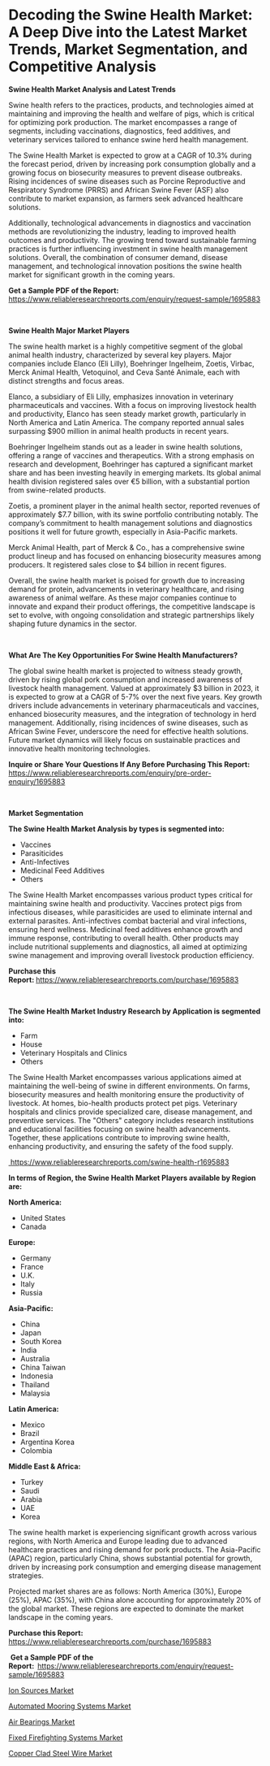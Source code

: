 <p><h1>Decoding the Swine Health Market: A Deep Dive into the Latest Market Trends, Market Segmentation, and Competitive Analysis</h1></p><p><strong>Swine Health Market Analysis and Latest Trends</strong></p>
<p><p>Swine health refers to the practices, products, and technologies aimed at maintaining and improving the health and welfare of pigs, which is critical for optimizing pork production. The market encompasses a range of segments, including vaccinations, diagnostics, feed additives, and veterinary services tailored to enhance swine herd health management.</p><p>The Swine Health Market is expected to grow at a CAGR of 10.3% during the forecast period, driven by increasing pork consumption globally and a growing focus on biosecurity measures to prevent disease outbreaks. Rising incidences of swine diseases such as Porcine Reproductive and Respiratory Syndrome (PRRS) and African Swine Fever (ASF) also contribute to market expansion, as farmers seek advanced healthcare solutions.</p><p>Additionally, technological advancements in diagnostics and vaccination methods are revolutionizing the industry, leading to improved health outcomes and productivity. The growing trend toward sustainable farming practices is further influencing investment in swine health management solutions. Overall, the combination of consumer demand, disease management, and technological innovation positions the swine health market for significant growth in the coming years.</p></p>
<p><strong>Get a Sample PDF of the Report:&nbsp;</strong> <a href="https://www.reliableresearchreports.com/enquiry/request-sample/1695883?utm_campaign=1677&utm_medium=2&utm_source=Github&utm_content=ia&utm_term=19102024&utm_id=swine-health">https://www.reliableresearchreports.com/enquiry/request-sample/1695883</a></p>
<p>&nbsp;</p>
<p><strong>Swine Health Major Market Players</strong></p>
<p><p>The swine health market is a highly competitive segment of the global animal health industry, characterized by several key players. Major companies include Elanco (Eli Lilly), Boehringer Ingelheim, Zoetis, Virbac, Merck Animal Health, Vetoquinol, and Ceva Santé Animale, each with distinct strengths and focus areas.</p><p>Elanco, a subsidiary of Eli Lilly, emphasizes innovation in veterinary pharmaceuticals and vaccines. With a focus on improving livestock health and productivity, Elanco has seen steady market growth, particularly in North America and Latin America. The company reported annual sales surpassing $900 million in animal health products in recent years.</p><p>Boehringer Ingelheim stands out as a leader in swine health solutions, offering a range of vaccines and therapeutics. With a strong emphasis on research and development, Boehringer has captured a significant market share and has been investing heavily in emerging markets. Its global animal health division registered sales over €5 billion, with a substantial portion from swine-related products.</p><p>Zoetis, a prominent player in the animal health sector, reported revenues of approximately $7.7 billion, with its swine portfolio contributing notably. The company’s commitment to health management solutions and diagnostics positions it well for future growth, especially in Asia-Pacific markets.</p><p>Merck Animal Health, part of Merck & Co., has a comprehensive swine product lineup and has focused on enhancing biosecurity measures among producers. It registered sales close to $4 billion in recent figures.</p><p>Overall, the swine health market is poised for growth due to increasing demand for protein, advancements in veterinary healthcare, and rising awareness of animal welfare. As these major companies continue to innovate and expand their product offerings, the competitive landscape is set to evolve, with ongoing consolidation and strategic partnerships likely shaping future dynamics in the sector.</p></p>
<p>&nbsp;</p>
<p><strong>What Are The Key Opportunities For Swine Health Manufacturers?</strong></p>
<p><p>The global swine health market is projected to witness steady growth, driven by rising global pork consumption and increased awareness of livestock health management. Valued at approximately $3 billion in 2023, it is expected to grow at a CAGR of 5-7% over the next five years. Key growth drivers include advancements in veterinary pharmaceuticals and vaccines, enhanced biosecurity measures, and the integration of technology in herd management. Additionally, rising incidences of swine diseases, such as African Swine Fever, underscore the need for effective health solutions. Future market dynamics will likely focus on sustainable practices and innovative health monitoring technologies.</p></p>
<p><strong>Inquire or Share Your Questions If Any Before Purchasing This Report:</strong> <a href="https://www.reliableresearchreports.com/enquiry/pre-order-enquiry/1695883?utm_campaign=1677&utm_medium=2&utm_source=Github&utm_content=ia&utm_term=19102024&utm_id=swine-health">https://www.reliableresearchreports.com/enquiry/pre-order-enquiry/1695883</a></p>
<p>&nbsp;</p>
<p><strong>Market Segmentation</strong></p>
<p><strong>The Swine Health Market Analysis by types is segmented into:</strong></p>
<p><ul><li>Vaccines</li><li>Parasiticides</li><li>Anti-Infectives</li><li>Medicinal Feed Additives</li><li>Others</li></ul></p>
<p><p>The Swine Health Market encompasses various product types critical for maintaining swine health and productivity. Vaccines protect pigs from infectious diseases, while parasiticides are used to eliminate internal and external parasites. Anti-infectives combat bacterial and viral infections, ensuring herd wellness. Medicinal feed additives enhance growth and immune response, contributing to overall health. Other products may include nutritional supplements and diagnostics, all aimed at optimizing swine management and improving overall livestock production efficiency.</p></p>
<p><strong>Purchase this Report:&nbsp;</strong><a href="https://www.reliableresearchreports.com/purchase/1695883?utm_campaign=1677&utm_medium=2&utm_source=Github&utm_content=ia&utm_term=19102024&utm_id=swine-health">https://www.reliableresearchreports.com/purchase/1695883</a></p>
<p>&nbsp;</p>
<p><strong>The Swine Health Market Industry Research by Application is segmented into:</strong></p>
<p><ul><li>Farm</li><li>House</li><li>Veterinary Hospitals and Clinics</li><li>Others</li></ul></p>
<p><p>The Swine Health Market encompasses various applications aimed at maintaining the well-being of swine in different environments. On farms, biosecurity measures and health monitoring ensure the productivity of livestock. At homes, bio-health products protect pet pigs. Veterinary hospitals and clinics provide specialized care, disease management, and preventive services. The "Others" category includes research institutions and educational facilities focusing on swine health advancements. Together, these applications contribute to improving swine health, enhancing productivity, and ensuring the safety of the food supply.</p></p>
<p><a href="https://www.reliableresearchreports.com/swine-health-r1695883?utm_campaign=1677&utm_medium=2&utm_source=Github&utm_content=ia&utm_term=19102024&utm_id=swine-health">&nbsp;https://www.reliableresearchreports.com/swine-health-r1695883</a></p>
<p><strong>In terms of Region, the Swine Health Market Players available by Region are:</strong></p>
<p>
    <p> <strong> North America: </strong>
        <ul>
            <li>United States</li>
            <li>Canada</li>
        </ul>
        </p> 
    <p> <strong> Europe: </strong>
        <ul>
            <li>Germany</li>
            <li>France</li>
            <li>U.K.</li>
            <li>Italy</li>
            <li>Russia</li>
        </ul>
        </p> 
    <p> <strong> Asia-Pacific: </strong>
        <ul>
            <li>China</li>
            <li>Japan</li>
            <li>South Korea</li>
            <li>India</li>
            <li>Australia</li>
            <li>China Taiwan</li>
            <li>Indonesia</li>
            <li>Thailand</li>
            <li>Malaysia</li>
        </ul>
        </p> 
    <p> <strong> Latin America: </strong>
        <ul>
            <li>Mexico</li>
            <li>Brazil</li>
            <li>Argentina Korea</li>
            <li>Colombia</li>
        </ul>
        </p> 
    <p> <strong> Middle East & Africa: </strong>
        <ul>
            <li>Turkey</li>
            <li>Saudi</li>
            <li>Arabia</li>
            <li>UAE</li>
            <li>Korea</li>
        </ul>
    </p>
    </p>
<p><p>The swine health market is experiencing significant growth across various regions, with North America and Europe leading due to advanced healthcare practices and rising demand for pork products. The Asia-Pacific (APAC) region, particularly China, shows substantial potential for growth, driven by increasing pork consumption and emerging disease management strategies. </p><p>Projected market shares are as follows: North America (30%), Europe (25%), APAC (35%), with China alone accounting for approximately 20% of the global market. These regions are expected to dominate the market landscape in the coming years.</p></p>
<p><strong>Purchase this Report: </strong><a href="https://www.reliableresearchreports.com/purchase/1695883?utm_campaign=1677&utm_medium=2&utm_source=Github&utm_content=ia&utm_term=19102024&utm_id=swine-health">https://www.reliableresearchreports.com/purchase/1695883</a></p>
<p>&nbsp;<strong>Get a Sample PDF of the Report:&nbsp;&nbsp;</strong><a href="https://www.reliableresearchreports.com/enquiry/request-sample/1695883?utm_campaign=1677&utm_medium=2&utm_source=Github&utm_content=ia&utm_term=19102024&utm_id=swine-health">https://www.reliableresearchreports.com/enquiry/request-sample/1695883</a></p>
<p><strong></strong></p>
<p><p><a href="https://www.linkedin.com/pulse/ion-sources-market-outlook-complete-industry-analysis-2024-yiusc?utm_campaign=1677&utm_medium=2&utm_source=Github&utm_content=ia&utm_term=19102024&utm_id=swine-health">Ion Sources Market</a></p><p><a href="https://www.linkedin.com/pulse/strategic-market-insights-navigating-global-automated-fhwlc?utm_campaign=1677&utm_medium=2&utm_source=Github&utm_content=ia&utm_term=19102024&utm_id=swine-health">Automated Mooring Systems Market</a></p><p><a href="https://www.linkedin.com/pulse/global-air-bearings-market-trends-analysis-future-growth-shlcc?utm_campaign=1677&utm_medium=2&utm_source=Github&utm_content=ia&utm_term=19102024&utm_id=swine-health">Air Bearings Market</a></p><p><a href="https://www.linkedin.com/pulse/decoding-fixed-firefighting-systems-industry-dynamics-strategic-h4cec?utm_campaign=1677&utm_medium=2&utm_source=Github&utm_content=ia&utm_term=19102024&utm_id=swine-health">Fixed Firefighting Systems Market</a></p><p><a href="https://www.linkedin.com/pulse/copper-clad-steel-wire-market-transformation-comparative-analysis-y1smc?utm_campaign=1677&utm_medium=2&utm_source=Github&utm_content=ia&utm_term=19102024&utm_id=swine-health">Copper Clad Steel Wire Market</a></p></p>